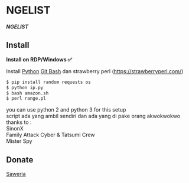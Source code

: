 # NGELIST
***NGELIST***

## Install
**Install on RDP/Windows ✅**

Install [Python](https://www.python.org/downloads/)
  [Git Bash](https://git-scm.com/downloads) dan strawberry perl (https://strawberryperl.com/)
```bash
$ pip install random requests os 
$ python ip.py
$ bash amazon.sh
$ perl range.pl
```
you can use python 2 and python 3 for this setup<br>
script ada yang ambil sendiri dan ada yang di pake orang akwokwokwo <br>
thanks to : <br>
SinonX<br>
Family Attack Cyber & Tatsumi Crew<br>
Mister Spy<br>

## Donate
[Saweria](https://saweria.co/sonofescobar1337)